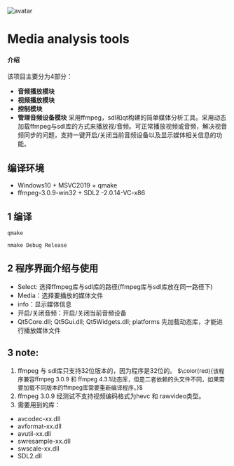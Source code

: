 
![avatar](https://img.shields.io/badge/2.1.0-A%20tiny%20Media%20Analysis%20Tool-brightgreen)

# Media analysis tools

#### 介绍
该项目主要分为4部分：
* <b>音频播放模块</b>
* <b>视频播放模块</b>
* <b>控制模块</b>
* <b>管理音频设备模块</b>
采用ffmpeg，sdl和qt构建的简单媒体分析工具。采用动态加载ffmpeg与sdl库的方式来播放视/音频。可正常播放视频或音频，解决视音频同步的问题，支持一键开启/关闭当前音频设备以及显示媒体相关信息的功能。


## 编译环境
* Windows10 + MSVC2019 + qmake
* ffmpeg-3.0.9-win32 + SDL2 -2.0.14-VC-x86
## 1 编译
`qmake`

`nmake Debug Release`

## 2 程序界面介绍与使用
* Select: 选择ffmpeg库与sdl库的路径(ffmpeg库与sdl库放在同一路径下)
* Media：选择要播放的媒体文件
* info：显示媒体信息
* 开启/关闭音频：开启/关闭当前音频设备
* Qt5Core.dll; Qt5Gui.dll; Qt5Widgets.dll; platforms 先加载动态库，才能进行播放媒体文件
  
## 3 note:
1. ffmpeg 与 sdl库只支持32位版本的，因为程序是32位的。
<font size = 2>$\color{red}{该程序兼容ffmpeg 3.0.9 和 ffmpeg 4.3.1动态库，但是二者依赖的头文件不同，如果需要加载不同版本的ffmpeg库需要重新编译程序。}$</font>
2. ffmpeg 3.0.9 经测试不支持视频编码格式为hevc 和 rawvideo类型。
3. 需要用到的库：
* avcodec-xx.dll
* avformat-xx.dll
* avutil-xx.dll
* swresample-xx.dll
* swscale-xx.dll
* SDL2.dll

